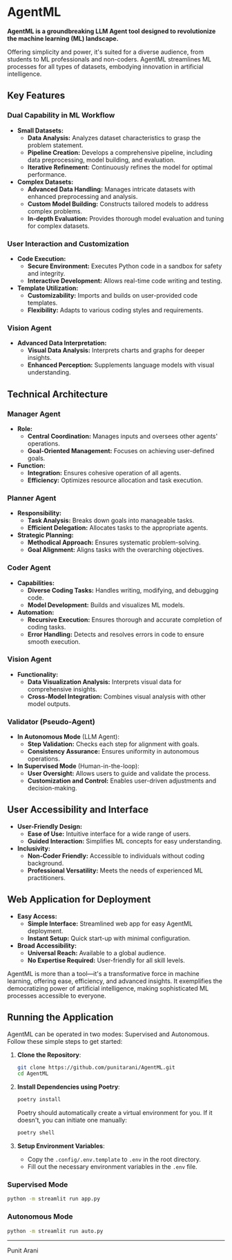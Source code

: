 # AgentML

**AgentML is a groundbreaking LLM Agent tool designed to revolutionize the machine learning (ML) landscape.**

Offering simplicity and power, it's suited for a diverse audience, from students to ML professionals and non-coders.
AgentML streamlines ML processes for all types of datasets, embodying innovation in artificial intelligence.

## Key Features

### Dual Capability in ML Workflow

- **Small Datasets:**
    - **Data Analysis:** Analyzes dataset characteristics to grasp the problem statement.
    - **Pipeline Creation:** Develops a comprehensive pipeline, including data preprocessing, model building, and
      evaluation.
    - **Iterative Refinement:** Continuously refines the model for optimal performance.
- **Complex Datasets:**
    - **Advanced Data Handling:** Manages intricate datasets with enhanced preprocessing and analysis.
    - **Custom Model Building:** Constructs tailored models to address complex problems.
    - **In-depth Evaluation:** Provides thorough model evaluation and tuning for complex datasets.

### User Interaction and Customization

- **Code Execution:**
    - **Secure Environment:** Executes Python code in a sandbox for safety and integrity.
    - **Interactive Development:** Allows real-time code writing and testing.
- **Template Utilization:**
    - **Customizability:** Imports and builds on user-provided code templates.
    - **Flexibility:** Adapts to various coding styles and requirements.

### Vision Agent

- **Advanced Data Interpretation:**
    - **Visual Data Analysis:** Interprets charts and graphs for deeper insights.
    - **Enhanced Perception:** Supplements language models with visual understanding.

## Technical Architecture

### Manager Agent

- **Role:**
    - **Central Coordination:** Manages inputs and oversees other agents' operations.
    - **Goal-Oriented Management:** Focuses on achieving user-defined goals.
- **Function:**
    - **Integration:** Ensures cohesive operation of all agents.
    - **Efficiency:** Optimizes resource allocation and task execution.

### Planner Agent

- **Responsibility:**
    - **Task Analysis:** Breaks down goals into manageable tasks.
    - **Efficient Delegation:** Allocates tasks to the appropriate agents.
- **Strategic Planning:**
    - **Methodical Approach:** Ensures systematic problem-solving.
    - **Goal Alignment:** Aligns tasks with the overarching objectives.

### Coder Agent

- **Capabilities:**
    - **Diverse Coding Tasks:** Handles writing, modifying, and debugging code.
    - **Model Development:** Builds and visualizes ML models.
- **Automation:**
    - **Recursive Execution:** Ensures thorough and accurate completion of coding tasks.
    - **Error Handling:** Detects and resolves errors in code to ensure smooth execution.

### Vision Agent

- **Functionality:**
    - **Data Visualization Analysis:** Interprets visual data for comprehensive insights.
    - **Cross-Model Integration:** Combines visual analysis with other model outputs.

### Validator (Pseudo-Agent)

- **In Autonomous Mode** (LLM Agent):
    - **Step Validation:** Checks each step for alignment with goals.
    - **Consistency Assurance:** Ensures uniformity in autonomous operations.
- **In Supervised Mode** (Human-in-the-loop):
    - **User Oversight:** Allows users to guide and validate the process.
    - **Customization and Control:** Enables user-driven adjustments and decision-making.

## User Accessibility and Interface

- **User-Friendly Design:**
    - **Ease of Use:** Intuitive interface for a wide range of users.
    - **Guided Interaction:** Simplifies ML concepts for easy understanding.
- **Inclusivity:**
    - **Non-Coder Friendly:** Accessible to individuals without coding background.
    - **Professional Versatility:** Meets the needs of experienced ML practitioners.

## Web Application for Deployment

- **Easy Access:**
    - **Simple Interface:** Streamlined web app for easy AgentML deployment.
    - **Instant Setup:** Quick start-up with minimal configuration.
- **Broad Accessibility:**
    - **Universal Reach:** Available to a global audience.
    - **No Expertise Required:** User-friendly for all skill levels.

AgentML is more than a tool—it's a transformative force in machine learning, offering ease, efficiency, and advanced
insights. It exemplifies the democratizing power of artificial intelligence, making sophisticated ML processes
accessible to everyone.

## Running the Application

AgentML can be operated in two modes: Supervised and Autonomous. Follow these simple steps to get started:

1. **Clone the Repository**:
   ```bash
   git clone https://github.com/punitarani/AgentML.git
   cd AgentML
   ```

2. **Install Dependencies using Poetry**:

   ```bash
   poetry install
   ```

   Poetry should automatically create a virtual environment for you.
   If it doesn't, you can initiate one manually:

   ```bash
   poetry shell
   ```

3. **Setup Environment Variables**:
    - Copy the `.config/.env.template` to `.env` in the root directory.
    - Fill out the necessary environment variables in the `.env` file.

### Supervised Mode

```bash
python -m streamlit run app.py
```

### Autonomous Mode

```bash
python -m streamlit run auto.py
```

---

Punit Arani

